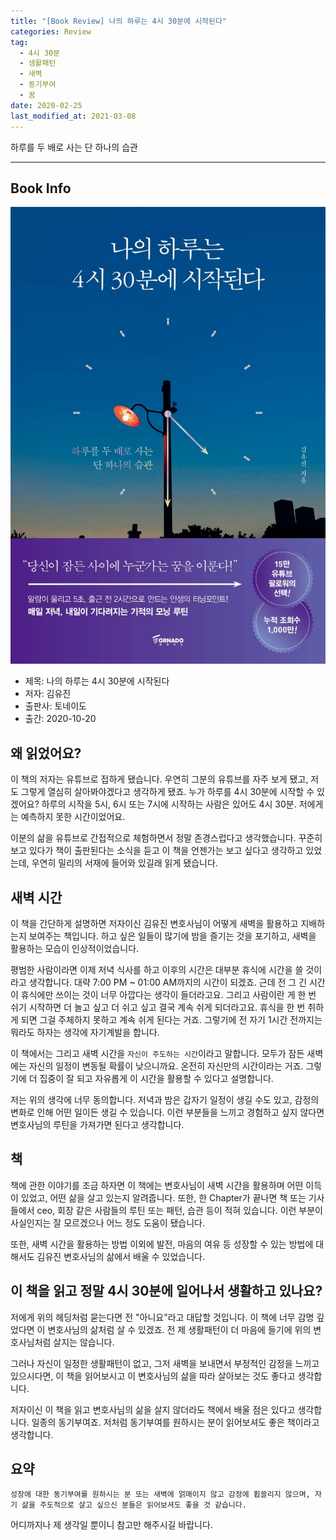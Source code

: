 ```yaml
---  
title: "[Book Review] 나의 하루는 4시 30분에 시작된다"  
categories: Review  
tag:
  - 4시 30분
  - 생활패턴
  - 새벽
  - 동기부여
  - 꿈
date: 2020-02-25
last_modified_at: 2021-03-08
---  
```


하루를 두 배로 사는 단 하나의 습관

---

## Book Info

[![책](/assets/images/review/My-day-starts-at-4-30.jpg)](http://www.kyobobook.co.kr/product/detailViewKor.laf?ejkGb=KOR&mallGb=KOR&barcode=9791158511906&orderClick=LEa&Kc=)

- 제목: 나의 하루는 4시 30분에 시작된다
- 저자: 김유진
- 출판사: 토네이도
- 출간: 2020-10-20

## 왜 읽었어요?

이 책의 저자는 유튜브로 접하게 됐습니다. 우연히 그분의 유튜브를 자주 보게 됐고, 저도 그렇게 열심히 살아봐야겠다고 생각하게 됐죠. 누가 하루를 4시 30분에 시작할 수 있겠어요? 하루의 시작을 5시, 6시 또는 7시에 시작하는 사람은 있어도 4시 30분. 저에게는 예측하지 못한 시간이었어요.

이분의 삶을 유튜브로 간접적으로 체험하면서 정말 존경스럽다고 생각했습니다. 꾸준히 보고 있다가 책이 출판된다는 소식을 듣고 이 책을 언젠가는 보고 싶다고 생각하고 있었는데, 우연히 밀리의 서재에 들어와 있길래 읽게 됐습니다.

## 새벽 시간

이 책을 간단하게 설명하면 저자이신 김유진 변호사님이 어떻게 새벽을 활용하고 지배하는지 보여주는 책입니다. 하고 싶은 일들이 많기에 밤을 즐기는 것을 포기하고, 새벽을 활용하는 모습이 인상적이었습니다.

평범한 사람이라면 이제 저녁 식사를 하고 이후의 시간은 대부분 휴식에 시간을 쓸 것이라고 생각합니다. 대략 7:00 PM ~ 01:00 AM까지의 시간이 되겠죠. 근데 전 그 긴 시간이 휴식에만 쓰이는 것이 너무 아깝다는 생각이 들더라고요. 그리고 사람이란 게 한 번 쉬기 시작하면 더 놀고 싶고 더 쉬고 싶고 결국 계속 쉬게 되더라고요. 휴식을 한 번 취하게 되면 그걸 주체하지 못하고 계속 쉬게 된다는 거죠. 그렇기에 전 자기 1시간 전까지는 뭐라도 하자는 생각에 자기계발을 합니다.

이 책에서는 그리고 새벽 시간을 `자신이 주도하는 시간`이라고 말합니다. 모두가 잠든 새벽에는 자신의 일정이 변동될 확률이 낮으니까요. 온전히 자신만의 시간이라는 거죠. 그렇기에 더 집중이 잘 되고 자유롭게 이 시간을 활용할 수 있다고 설명합니다.

저는 위의 생각에 너무 동의합니다. 저녁과 밤은 갑자기 일정이 생길 수도 있고, 감정의 변화로 인해 어떤 일이든 생길 수 있습니다. 이런 부분들을 느끼고 경험하고 싶지 않다면 변호사님의 루틴을 가져가면 된다고 생각합니다.

## 책

책에 관한 이야기를 조금 하자면 이 책에는 변호사님이 새벽 시간을 활용하며 어떤 이득이 있었고, 어떤 삶을 살고 있는지 알려줍니다. 또한, 한 Chapter가 끝나면 책 또는 기사들에서 ceo, 회장 같은 사람들의 루틴 또는 패턴, 습관 등이 적혀 있습니다. 이런 부분이 사실인지는 잘 모르겠으나 어느 정도 도움이 됐습니다.

또한, 새벽 시간을 활용하는 방법 이외에 발전, 마음의 여유 등 성장할 수 있는 방법에 대해서도 김유진 변호사님의 삶에서 배울 수 있었습니다. 

## 이 책을 읽고 정말 4시 30분에 일어나서 생활하고 있나요?

저에게 위의 헤딩처럼 묻는다면 전 "아니요"라고 대답할 것입니다. 이 책에 너무 감명 깊었다면 이 변호사님의 삶처럼 살 수 있겠죠. 전 제 생활패턴이 더 마음에 들기에 위의 변호사님처럼 살지는 않습니다.

그러나 자신이 일정한 생활패턴이 없고, 그저 새벽을 보내면서 부정적인 감정을 느끼고 있으시다면, 이 책을 읽어보시고 이 변호사님의 삶을 따라 살아보는 것도 좋다고 생각합니다. 

저자이신 이 책을 읽고 변호사님의 삶을 살지 않더라도 책에서 배울 점은 있다고 생각합니다. 일종의 동기부여죠. 저처럼 동기부여를 원하시는 분이 읽어보셔도 좋은 책이라고 생각합니다. 

## 요약

`성장에 대한 동기부여를 원하시는 분 또는 새벽에 얽매이지 않고 감정에 휩쓸리지 않으며, 자기 삶을 주도적으로 살고 싶으신 분들은 읽어보셔도 좋을 것 같습니다.`

어디까지나 제 생각일 뿐이니 참고만 해주시길 바랍니다.